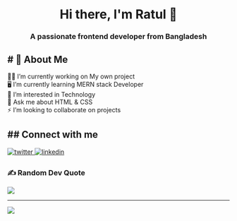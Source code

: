 <h1 align="center"> Hi there, I'm Ratul 👋</h1>
<h3 align="center">A passionate frontend developer from Bangladesh</h3>

<h2># 💫 About Me</h2>
  👷‍♂️ I’m currently working on My own project<br>🖥 I’m currently learning MERN stack Developer<br>🤝 I’m interested in Technology<br>💬 Ask me about HTML & CSS<br>⚡ I’m looking to collaborate on projects

  <h2>## Connect with me </h2> 
<a href="https://twitter.com/https://twitter.com/ratulraihan404" target="_blank">
<img src=https://img.shields.io/badge/twitter-%2300acee.svg?&style=for-the-badge&logo=twitter&logoColor=white alt=twitter style="margin-bottom: 5px;" />
</a>
<a href="https://linkedin.com/in/https://www.linkedin.com/in/ratulraihanrobin" target="_blank">
<img src=https://img.shields.io/badge/linkedin-%231E77B5.svg?&style=for-the-badge&logo=linkedin&logoColor=white alt=linkedin style="margin-bottom: 5px;" />
</a> 

### ✍️ Random Dev Quote
![](https://quotes-github-readme.vercel.app/api?type=horizontal&theme=radical)

---
[![](https://visitcount.itsvg.in/api?id=ratulraihanrobin&icon=0&color=0)](https://visitcount.itsvg.in)
